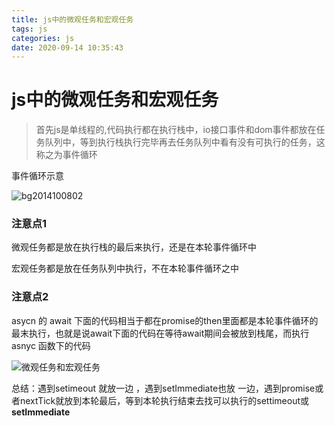 ```yaml
---
title: js中的微观任务和宏观任务
tags: js
categories: js
date: 2020-09-14 10:35:43
---
```


# js中的微观任务和宏观任务

> 首先js是单线程的,代码执行都在执行栈中，io接口事件和dom事件都放在任务队列中，等到执行栈执行完毕再去任务队列中看有没有可执行的任务，这称之为事件循环
<!--more-->
事件循环示意

![bg2014100802](https://raw.githubusercontent.com/zhangbowen-github/my-gallery/main/img/bg2014100802.png)

### 注意点1

微观任务都是放在执行栈的最后来执行，还是在本轮事件循环中

宏观任务都是放在任务队列中执行，不在本轮事件循环之中

### 注意点2

asycn  的 await 下面的代码相当于都在promise的then里面都是本轮事件循环的最末执行，也就是说await下面的代码在等待await期间会被放到栈尾，而执行asnyc 函数下的代码

![微观任务和宏观任务](https://raw.githubusercontent.com/zhangbowen-github/my-gallery/main/img/微观任务和宏观任务.png)

总结：遇到setimeout 就放一边 ，遇到setImmediate也放 一边，遇到promise或者nextTick就放到本轮最后，等到本轮执行结束去找可以执行的settimeout或**setImmediate**
